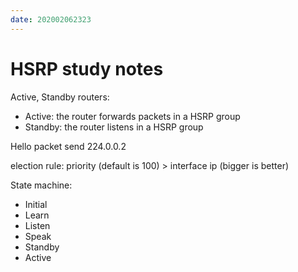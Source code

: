 ```yaml
---
date: 202002062323
---
```

# HSRP study notes

Active, Standby routers:
* Active: the router forwards packets in a HSRP group 
* Standby: the router listens in a HSRP group

Hello packet send 224.0.0.2

election rule:
priority (default is 100) > interface ip (bigger is better)

State machine:
* Initial
* Learn
* Listen
* Speak
* Standby
* Active